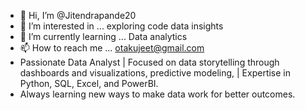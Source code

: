 - 👋 Hi, I’m @Jitendrapande20
- 👀 I’m interested in ... exploring code data insights  
- 🌱 I’m currently learning ... Data analytics 
- 📫 How to reach me ... otakujeet@gmail.com
- Passionate Data Analyst | Focused on data storytelling through dashboards and visualizations,  predictive modeling,  | Expertise in Python, SQL, Excel, and PowerBI.
- Always learning new ways to make data work for better outcomes.

